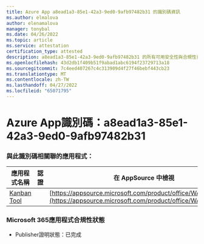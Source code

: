 ```yaml
---
title: Azure App a8ead1a3-85e1-42a3-9ed0-9afb97482b31 的識別碼資訊
ms.author: elmalova
author: elenamalova
manager: tonybal
ms.date: 04/26/2022
ms.topic: article
ms.service: attestation
certification_type: attested
description: a8ead1a3-85e1-42a3-9ed0-9afb97482b31 的所有可用安全性與合規性資訊。
ms.openlocfilehash: 43d2db1f409b51f9abad1abc6194f23729713a18
ms.sourcegitcommit: 7c4eed407267c4c313909d4f27f46bebf443cb23
ms.translationtype: MT
ms.contentlocale: zh-TW
ms.lasthandoff: 04/27/2022
ms.locfileid: "65071795"
---
```

# <a name="azure-app-id-a8ead1a3-85e1-42a3-9ed0-9afb97482b31"></a>Azure App識別碼：a8ead1a3-85e1-42a3-9ed0-9afb97482b31


### <a name="apps-associated-with-this-id"></a>與此識別碼相關聯的應用程式：
| **應用程式名稱** | **認證** | **在 AppSource 中檢視** |
|--------------|---------------|-----------------------|
| [Kanban Tool](../forward/WA200002121.md) |  | [https://appsource.microsoft.com/product/office/WA200002121](https://appsource.microsoft.com/product/office/WA200002121) |

### <a name="microsoft-365-app-compliance-status"></a>Microsoft 365應用程式合規性狀態
- Publisher證明狀態：已完成
